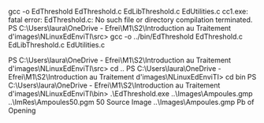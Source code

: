 gcc -o EdThreshold EdThreshold.c EdLibThreshold.c EdUtilities.c 
cc1.exe: fatal error: EdThreshold.c: No such file or directory
compilation terminated.
PS C:\Users\laura\OneDrive - Efrei\M1\S2\Introduction au Traitement d'images\NLinuxEdEnviTI\src> gcc -o ../bin/EdThreshold EdThreshold.c EdLibThreshold.c EdUtilities.c

PS C:\Users\laura\OneDrive - Efrei\M1\S2\Introduction au Traitement d'images\NLinuxEdEnviTI\src> cd ..
PS C:\Users\laura\OneDrive - Efrei\M1\S2\Introduction au Traitement d'images\NLinuxEdEnviTI> cd bin
PS C:\Users\laura\OneDrive - Efrei\M1\S2\Introduction au Traitement d'images\NLinuxEdEnviTI\bin> .\EdThreshold.exe ..\Images\Ampoules.gmp ..\ImRes\Ampoules50.pgm 50
Source Image ..\Images\Ampoules.gmp Pb of Opening